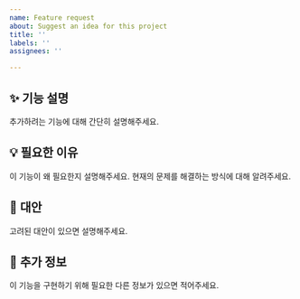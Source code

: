 ```yaml
---
name: Feature request
about: Suggest an idea for this project
title: ''
labels: ''
assignees: ''

---
```


## ✨ 기능 설명

추가하려는 기능에 대해 간단히 설명해주세요.

## 💡 필요한 이유

이 기능이 왜 필요한지 설명해주세요. 현재의 문제를 해결하는 방식에 대해 알려주세요.

## 🔄 대안

고려된 대안이 있으면 설명해주세요.

## 📝 추가 정보

이 기능을 구현하기 위해 필요한 다른 정보가 있으면 적어주세요.
